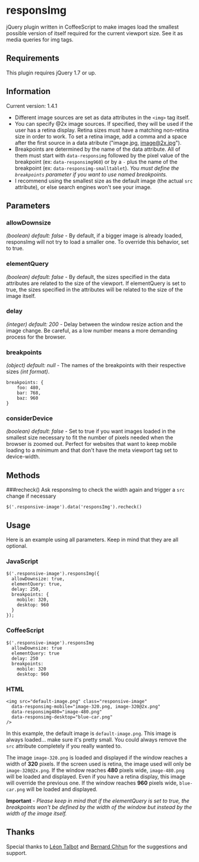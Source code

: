 responsImg
==========

jQuery plugin written in CoffeeScript to make images load the smallest possible version of itself required for the current viewport size. See it as media queries for img tags.

Requirements
------------

This plugin requires jQuery 1.7 or up.


Information
-----------

Current version: 1.4.1

- Different image sources are set as data attributes in the `<img>` tag itself.
- You can specify @2x image sources. If specified, they will be used if the user has a retina display. Retina sizes must have a matching non-retina size in order to work. To set a retina image, add a comma and a space after the first source in a data atribute ("image.jpg, image@2x.jpg").
- Breakpoints are determined by the name of the data attribute. All of them must start with `data-responsimg` followed by the pixel value of the breakpoint (ex: `data-responsimg960`) or by a `-` plus the name of the breakpoint (ex: `data-responsimg-smalltablet`). *You must define the `breakpoints` parameter if you want to use named breakpoints.*
- I recommend using the smallest size as the default image (the actual `src` attribute), or else search engines won't see your image.

Parameters
----------

### allowDownsize
*(boolean) default: false* - By default, if a bigger image is already loaded, responsImg will not try to load a smaller one. To override this behavior, set to true.

### elementQuery
*(boolean) default: false* - By default, the sizes specified in the data attributes are related to the size of the viewport. If elementQuery is set to true, the sizes specified in the attributes will be related to the size of the image itself.

### delay
*(integer) default: 200* - Delay between the window resize action and the image change. Be careful, as a low number means a more demanding process for the browser.

### breakpoints
*(object) default: null* - The names of the breakpoints with their respective sizes *(int format)*.

    breakpoints: {
    	foo: 480,
    	bar: 768,
    	baz: 960
    }

### considerDevice
*(boolean) default: false* - Set to true if you want images loaded in the smallest size necessary to fit the number of pixels needed when the browser is zoomed out. Perfect for websites that want to keep mobile loading to a minimum and that don't have the meta viewport tag set to device-width.

Methods
-------

###recheck()
Ask responsImg to check the width again and trigger a `src` change if necessary

    $('.responsive-image').data('responsImg').recheck()
   

Usage
-----

Here is an example using all parameters. Keep in mind that they are all optional.

### JavaScript
	$('.responsive-image').responsImg({
	  allowDownsize: true,
	  elementQuery: true,
	  delay: 250,
	  breakpoints: {
	    mobile: 320,
	    desktop: 960
	  }
	});

### CoffeeScript
	$('.responsive-image').responsImg
	  allowDownsize: true
	  elementQuery: true
	  delay: 250
	  breakpoints:
	    mobile: 320
	    desktop: 960

### HTML
	<img src="default-image.png" class="responsive-image"
	  data-responsimg-mobile="image-320.png, image-320@2x.png"
      data-responsimg480="image-480.png"
      data-responsimg-desktop="blue-car.png"
    />
    
In this example, the default image is `default-image.png`. This image is always loaded… make sure it's pretty small. You could always remove the `src` attribute completely if you really wanted to.

The image `image-320.png` is loaded and displayed if the window reaches a width of **320** pixels. If the screen used is retina, the image used will only be `image-320@2x.png`. If the window reaches **480** pixels wide, `image-480.png` will be loaded and displayed. Even if you have a retina display, this image will override the previous one. If the window reaches **960** pixels wide, `blue-car.png` will be loaded and displayed.

**Important** - *Please keep in mind that if the elementQuery is set to true, the breakpoints won't be defined by the width of the window but instead by the width of the image itself.*

## Thanks
Special thanks to [Léon Talbot](https://twitter.com/leontalbot) and [Bernard Chhun](https://github.com/bchhun) for the suggestions and support.